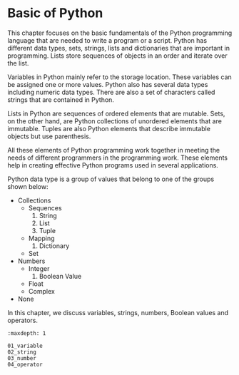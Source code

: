 # Basic of Python

This chapter focuses on the basic fundamentals of the Python programming language that are needed to write a program or a script. Python has different data types, sets, strings, lists and dictionaries that are important in programming. Lists store sequences of objects in an order and iterate over the list.

Variables in Python mainly refer to the storage location. These variables can be assigned one or more values. Python also has several data types including numeric data types. There are also a set of characters called strings that are contained in Python.

Lists in Python are sequences of ordered elements that are mutable. Sets, on the other hand, are Python collections of unordered elements that are immutable. Tuples are also Python elements that describe immutable objects but use parenthesis.

All these elements of Python programming work together in meeting the needs of different programmers in the programming work. These elements help in creating effective Python programs used in several applications.

Python data type is a group of values that belong to one of the groups shown below:

- Collections
  - Sequences
    1. String
    2. List
    3. Tuple
  - Mapping
    1. Dictionary
  - Set
- Numbers
  - Integer
    1. Boolean Value
  - Float
  - Complex
- None

In this chapter, we discuss variables, strings, numbers, Boolean values and operators.

```{toctree}
:maxdepth: 1

01_variable
02_string
03_number
04_operator
```
